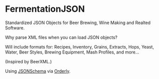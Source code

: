 FermentationJSON
================

Standardized JSON Objects for Beer Brewing, Wine Making and Realted Software.

Why parse XML files when you can load JSON objects?

Will include formats for: Recipes, Inventory, Grains, Extracts, Hops, Yeast, Water, Beer Styles, Brewing Equipment, Mash Profiles, and more...

(Inspired by BeerXML.)

Using [JSONSchema](http://json-schema.org/) via [Orderly](http://orderly-json.org/).